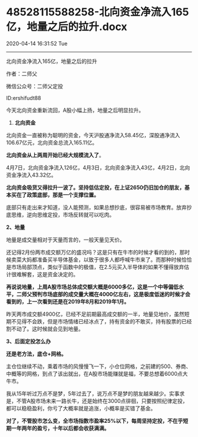 # 48528115588258-北向资金净流入165亿，地量之后的拉升.docx

2020-04-14 16:31:52 Tue

----

北向资金净流入165亿，地量之后的拉升

作者：二师父

微信公众号：二师父定投

ID:ershifudt88

<a id="OLE_LINK2"></a><a id="OLE_LINK3"></a><a id="OLE_LINK1"></a>今天北向资金重新流回，A股小幅上扬，地量之后明显拉升。

1. __北向资金__

北向资金一直被称为聪明的资金，今天沪股通净流入58\.45亿，深股通净流入106\.67亿元，北向资金总流入165\.11亿。

__北向资金从上两周开始已经大规模流入了__。

4月7日，北向资金净流入126亿，4月3日，北向资金净流入43亿，4月2日，北向资金净流入43\.32亿。

__北向资金吸货又得拉升一波了。坚持低估定投，在上证2650仍旧加仓的朋友，基本买在了政策底部，那是一个支撑位置。__

底部只有走出来才知道，没人能预测，如果总想抄底，很容易被市场教育。放弃抄底思维，逆向思维定投，市场反转就可以吃肉。

__2、地量__

地量是成交量相对于天量而言的，一般天量见天价。

还记得2月份两市成交额万亿的盛况吗？这是只有在牛市的时候才看的到的，那时候卖菜大妈都准备买半导体基金，以致于很多人都呼喊牛市来了。而那种时候恰恰是市场局部顶点，类似于函数中的极值，在2\.5元买入半导体的如果不懂得放弃估计很难解套，这是资金决定的。

__再说说地量，上周A股市场总体成交额大概是6000多亿，这是一个中等偏低水平，二师父预判市场底部的成交量大概在4000亿左右，这是极度低迷的时候才会看到的，上一次看到还是在2019年8月和2019年1月。__

昨天两市成交额4900亿，已经不足前期最高成交额的一半，地量见地价，虽然短期不见得不会跌，但是市场情绪已经冰点了，持有资金的不敢买，持有股票的已经割不动了。这时候就会见到地量。

__3、后面定投怎么办__

__还是老方法，底仓\+网格。__

主仓位继续不动，乘着市场的风慢慢飞一下，小仓位网格，之前建的500、券商、中概等的网格，到点了该出就出，在A股市场能赚就是福，不要总想着6000点大牛市。

我从15年听过万点不是梦，5年过去了，说万点不是梦的朋友越来越少。实事求是，不管A股市场未来一路长牛，还是始终在3000点徘徊，只要按照纪律定投，都可以稳稳盈利，你亏了大概率就是追涨，小概率是买错了基金。

__对了，不管股市怎么变，全市场指数市盈率25%以下，每周坚持定投，不在乎短期一年两年的盈亏，十年以后都会收获满满。__

